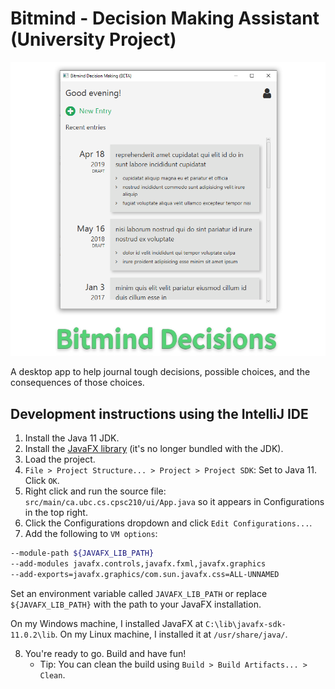 # Bitmind - Decision Making Assistant (University Project)

![Cover image for the Bitmind project with a screenshot of its graphical user interface on Windows 10.](cover-image.png)

A desktop app to help journal tough decisions, possible choices, and the consequences of those choices.

## Development instructions using the IntelliJ IDE

1. Install the Java 11 JDK.
2. Install the [JavaFX library](https://openjfx.io/) (it's no longer bundled with the JDK).
3. Load the project.
4. `File > Project Structure... > Project > Project SDK`: Set to Java 11. Click `OK`.
5. Right click and run the source file: `src/main/ca.ubc.cs.cpsc210/ui/App.java` so it appears in Configurations in the top right.
6. Click the Configurations dropdown and click `Edit Configurations...`.
7. Add the following to `VM options`:

```bash
--module-path ${JAVAFX_LIB_PATH}
--add-modules javafx.controls,javafx.fxml,javafx.graphics
--add-exports=javafx.graphics/com.sun.javafx.css=ALL-UNNAMED
```

Set an environment variable called `JAVAFX_LIB_PATH` or replace `${JAVAFX_LIB_PATH}` with the path to your JavaFX installation.

On my Windows machine, I installed JavaFX at `C:\lib\javafx-sdk-11.0.2\lib`. On my Linux machine, I installed it at `/usr/share/java/`.

8. You're ready to go. Build and have fun!
    - Tip: You can clean the build using `Build > Build Artifacts... > Clean`.
